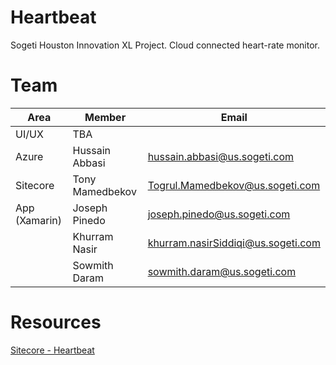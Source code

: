 # Heartbeat
Sogeti Houston Innovation XL Project. Cloud connected heart-rate monitor.

# Team

| Area  | Member  | Email |
|-------|-------|-------|
| UI/UX | TBA  |  |
| Azure | Hussain Abbasi | hussain.abbasi@us.sogeti.com |
| Sitecore | Tony Mamedbekov | Togrul.Mamedbekov@us.sogeti.com |
| App (Xamarin) | Joseph Pinedo | joseph.pinedo@us.sogeti.com |
|  | Khurram Nasir |  khurram.nasirSiddiqi@us.sogeti.com  |
|  | Sowmith Daram |  sowmith.daram@us.sogeti.com  |

# Resources
[Sitecore - Heartbeat](https://github.com/Sogeti-Sitecore/heartbeat)
